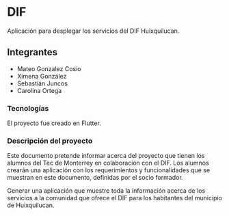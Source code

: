 


# DIF

Aplicación para desplegar los servicios del DIF Huixquilucan.

## Integrantes

- Mateo Gonzalez Cosio
- Ximena González
- Sebastián Juncos
- Carolina Ortega

### Tecnologías

El proyecto fue creado en Flutter.

### Descripción del proyecto

Este documento pretende informar acerca del proyecto que tienen los alumnos del Tec de Monterrey en colaboración con el DIF. Los alumnos crearán una aplicación con los requerimientos y funcionalidades que se muestran en este documento, definidas por el socio formador.

Generar una aplicación que muestre toda la información acerca de los servicios a la comunidad que ofrece el DIF para los habitantes del municipio de Huixquilucan.



